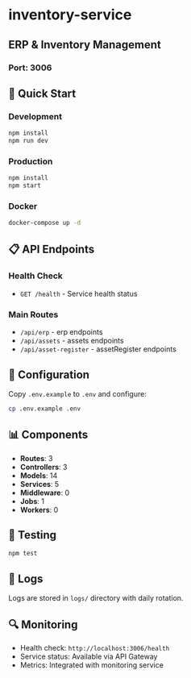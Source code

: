 # inventory-service

## ERP & Inventory Management

### Port: 3006

## 🚀 Quick Start

### Development
```bash
npm install
npm run dev
```

### Production
```bash
npm install
npm start
```

### Docker
```bash
docker-compose up -d
```

## 📋 API Endpoints

### Health Check
- `GET /health` - Service health status

### Main Routes
- `/api/erp` - erp endpoints
- `/api/assets` - assets endpoints
- `/api/asset-register` - assetRegister endpoints

## 🔧 Configuration

Copy `.env.example` to `.env` and configure:

```bash
cp .env.example .env
```

## 📊 Components

- **Routes**: 3
- **Controllers**: 3
- **Models**: 14
- **Services**: 5
- **Middleware**: 0
- **Jobs**: 1
- **Workers**: 0

## 🧪 Testing

```bash
npm test
```

## 📝 Logs

Logs are stored in `logs/` directory with daily rotation.

## 🔍 Monitoring

- Health check: `http://localhost:3006/health`
- Service status: Available via API Gateway
- Metrics: Integrated with monitoring service